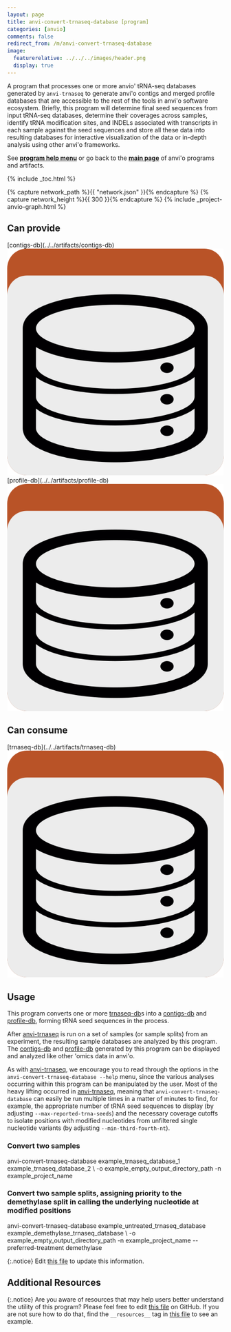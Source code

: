 ```yaml
---
layout: page
title: anvi-convert-trnaseq-database [program]
categories: [anvio]
comments: false
redirect_from: /m/anvi-convert-trnaseq-database
image:
  featurerelative: ../../../images/header.png
  display: true
---
```


A program that processes one or more anvio&#x27; tRNA-seq databases generated by `anvi-trnaseq` to generate anvi&#x27;o contigs and merged profile databases that are accessible to the rest of the tools in anvi&#x27;o software ecosystem. Briefly, this program will determine final seed sequences from input tRNA-seq databases, determine their coverages across samples, identify tRNA modification sites, and INDELs associated with transcripts in each sample against the seed sequences and store all these data into resulting databases for interactive visualization of the data or in-depth analysis using other anvi&#x27;o frameworks.

See **[program help menu](../../../../vignette#anvi-convert-trnaseq-database)** or go back to the **[main page](../../)** of anvi'o programs and artifacts.


{% include _toc.html %}
<div id="svg" class="subnetwork"></div>
{% capture network_path %}{{ "network.json" }}{% endcapture %}
{% capture network_height %}{{ 300 }}{% endcapture %}
{% include _project-anvio-graph.html %}


## Can provide

<p style="text-align: left" markdown="1"><span class="artifact-p">[contigs-db](../../artifacts/contigs-db) <img src="../../images/icons/DB.png" class="artifact-icon-mini" /></span> <span class="artifact-p">[profile-db](../../artifacts/profile-db) <img src="../../images/icons/DB.png" class="artifact-icon-mini" /></span></p>

## Can consume

<p style="text-align: left" markdown="1"><span class="artifact-r">[trnaseq-db](../../artifacts/trnaseq-db) <img src="../../images/icons/DB.png" class="artifact-icon-mini" /></span></p>

## Usage


This program converts one or more <span class="artifact-n">[trnaseq-db](/software/anvio/help/main/artifacts/trnaseq-db)</span>s into a <span class="artifact-n">[contigs-db](/software/anvio/help/main/artifacts/contigs-db)</span> and <span class="artifact-n">[profile-db](/software/anvio/help/main/artifacts/profile-db)</span>, forming tRNA seed sequences in the process.

After <span class="artifact-n">[anvi-trnaseq](/software/anvio/help/main/programs/anvi-trnaseq)</span> is run on a set of samples (or sample splits) from an experiment, the resulting sample databases are analyzed by this program. The <span class="artifact-n">[contigs-db](/software/anvio/help/main/artifacts/contigs-db)</span> and <span class="artifact-n">[profile-db](/software/anvio/help/main/artifacts/profile-db)</span> generated by this program can be displayed and analyzed like other 'omics data in anvi'o.

As with <span class="artifact-n">[anvi-trnaseq](/software/anvio/help/main/programs/anvi-trnaseq)</span>, we encourage you to read through the options in the `anvi-convert-trnaseq-database --help` menu, since the various analyses occurring within this program can be manipulated by the user. Most of the heavy lifting occurred in <span class="artifact-n">[anvi-trnaseq](/software/anvio/help/main/programs/anvi-trnaseq)</span>, meaning that `anvi-convert-trnaseq-database` can easily be run multiple times in a matter of minutes to find, for example, the appropriate number of tRNA seed sequences to display (by adjusting `--max-reported-trna-seeds`) and the necessary coverage cutoffs to isolate positions with modified nucleotides from unfiltered single nucleotide variants (by adjusting `--min-third-fourth-nt`).


### Convert two samples

<div class="codeblock" markdown="1">
anvi&#45;convert&#45;trnaseq&#45;database example_trnaseq_database_1 example_trnaseq_database_2 \
                              &#45;o example_empty_output_directory_path
                              &#45;n example_project_name
</div>

### Convert two sample splits, assigning priority to the demethylase split in calling the underlying nucleotide at modified positions

<div class="codeblock" markdown="1">
anvi&#45;convert&#45;trnaseq&#45;database example_untreated_trnaseq_database example_demethylase_trnaseq_database \
                              &#45;o example_empty_output_directory_path
                              &#45;n example_project_name
                              &#45;&#45;preferred&#45;treatment demethylase
</div>


{:.notice}
Edit [this file](https://github.com/merenlab/anvio/tree/master/anvio/docs/programs/anvi-convert-trnaseq-database.md) to update this information.


## Additional Resources



{:.notice}
Are you aware of resources that may help users better understand the utility of this program? Please feel free to edit [this file](https://github.com/merenlab/anvio/tree/master/bin/anvi-convert-trnaseq-database) on GitHub. If you are not sure how to do that, find the `__resources__` tag in [this file](https://github.com/merenlab/anvio/blob/master/bin/anvi-interactive) to see an example.

